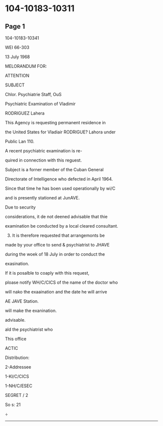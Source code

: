 # 104-10183-10311

## Page 1

104-10183-10341

WEI 66-303

13 July 1968

MELORANDUM FOR:

ATTENTION

SUBJECT

Chlor. Psychiatrie Staff, OuS

Psychiatric Examination of Vladimir

RODRIGUEZ Lahera

This Agency is requesting permanent residence in

the United States for Vladiair RODRIGUE? Lahora under

Public Lan 110.

A recent psychiatric examination is re-

quired in connection with this reguest.

Subject is a forner member of the Cuban General

Directorate of Intelligence who defected in April 1964.

Since that time he has boen used operationally by wi/C

and is presently stationed at JunAVE.

Due to security

considerations, it de not deened advisable that thie

examination be conducted by a local cleared consultant.

3. It is therefore requested that arrangemonts be

made by your office to send & psychiatrist to JHAVE

during the woek of 18 July in order to conduct the

exasination.

If it is posalble to coaply with this request,

ploase notify WH/C/CICS of the name of the doctor who

will nako the exaaination and the date he will arrive

AE JAVE Station.

will make the exanination.

advisable.

ald the psychiatrist who

This office

ACTIC

Distribution:

2-Addressee

1-KI/C/CICS

1-NH/C/ESEC

SEGRET / 2

So s: 21

÷

---

